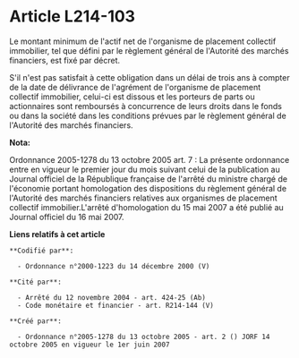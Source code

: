 # Article L214-103

Le montant minimum de l'actif net de l'organisme de placement collectif immobilier, tel que défini par le règlement général
de l'Autorité des marchés financiers, est fixé par décret.

S'il n'est pas satisfait à cette obligation dans un délai de trois ans à compter de la date de délivrance de l'agrément de
l'organisme de placement collectif immobilier, celui-ci est dissous et les porteurs de parts ou actionnaires sont remboursés
à concurrence de leurs droits dans le fonds ou dans la société dans les conditions prévues par le règlement général de
l'Autorité des marchés financiers.

**Nota:**

Ordonnance 2005-1278 du 13 octobre 2005 art. 7 : La présente ordonnance entre en vigueur le premier jour du mois suivant
celui de la publication au Journal officiel de la République française de l'arrêté du ministre chargé de l'économie portant
homologation des dispositions du règlement général de l'Autorité des marchés financiers relatives aux organismes de placement
collectif immobilier.L'arrêté d'homologation du 15 mai 2007 a été publié au Journal officiel du 16 mai 2007.

**Liens relatifs à cet article**

	**Codifié par**:

	  - Ordonnance n°2000-1223 du 14 décembre 2000 (V)

	**Cité par**:

	  - Arrêté du 12 novembre 2004 - art. 424-25 (Ab)
	  - Code monétaire et financier - art. R214-144 (V)

	**Créé par**:

	  - Ordonnance n°2005-1278 du 13 octobre 2005 - art. 2 () JORF 14 octobre 2005 en vigueur le 1er juin 2007
